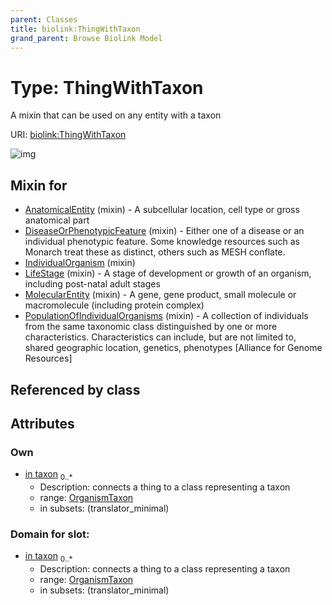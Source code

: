 ```yaml
---
parent: Classes
title: biolink:ThingWithTaxon
grand_parent: Browse Biolink Model
---
```


# Type: ThingWithTaxon


A mixin that can be used on any entity with a taxon

URI: [biolink:ThingWithTaxon](https://w3id.org/biolink/vocab/ThingWithTaxon)

![img](http://yuml.me/diagram/nofunky;dir:TB/class/\[OrganismTaxon]<in%20taxon%200..*-%20\[ThingWithTaxon],%20\[PopulationOfIndividualOrganisms]uses%20-.->\[ThingWithTaxon],%20\[MolecularEntity]uses%20-.->\[ThingWithTaxon],%20\[LifeStage]uses%20-.->\[ThingWithTaxon],%20\[IndividualOrganism]uses%20-.->\[ThingWithTaxon],%20\[DiseaseOrPhenotypicFeature]uses%20-.->\[ThingWithTaxon],%20\[AnatomicalEntity]uses%20-.->\[ThingWithTaxon])

## Mixin for

 * [AnatomicalEntity](AnatomicalEntity.md) (mixin)  - A subcellular location, cell type or gross anatomical part
 * [DiseaseOrPhenotypicFeature](DiseaseOrPhenotypicFeature.md) (mixin)  - Either one of a disease or an individual phenotypic feature. Some knowledge resources such as Monarch treat these as distinct, others such as MESH conflate.
 * [IndividualOrganism](IndividualOrganism.md) (mixin) 
 * [LifeStage](LifeStage.md) (mixin)  - A stage of development or growth of an organism, including post-natal adult stages
 * [MolecularEntity](MolecularEntity.md) (mixin)  - A gene, gene product, small molecule or macromolecule (including protein complex)
 * [PopulationOfIndividualOrganisms](PopulationOfIndividualOrganisms.md) (mixin)  - A collection of individuals from the same taxonomic class distinguished by one or more characteristics. Characteristics can include, but are not limited to, shared geographic location, genetics, phenotypes [Alliance for Genome Resources]

## Referenced by class


## Attributes


### Own

 * [in taxon](in_taxon.md)  <sub>0..*</sub>
    * Description: connects a thing to a class representing a taxon
    * range: [OrganismTaxon](OrganismTaxon.md)
    * in subsets: (translator_minimal)

### Domain for slot:

 * [in taxon](in_taxon.md)  <sub>0..*</sub>
    * Description: connects a thing to a class representing a taxon
    * range: [OrganismTaxon](OrganismTaxon.md)
    * in subsets: (translator_minimal)
